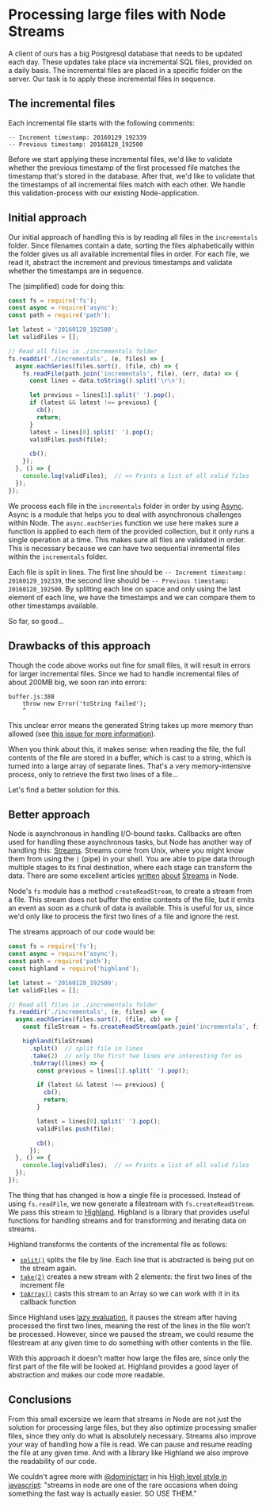 # Processing large files with Node Streams

A client of ours has a big Postgresql database that needs to be updated each day. These updates take place via incremental SQL files, provided on a daily basis. The incremental files are placed in a specific folder on the server. Our task is to apply these incremental files in sequence.

## The incremental files
Each incremental file starts with the following comments:

```
-- Increment timestamp: 20160129_192339
-- Previous timestamp: 20160128_192500
```

Before we start applying these incremental files, we'd like to validate whether the previous timestamp of the first processed file matches the timestamp that's stored in the database. After that, we'd like to validate that the timestamps of all incremental files match with each other. We handle this validation-process with our existing Node-application.

## Initial approach
Our initial approach of handling this is by reading all files in the `incrementals` folder. Since filenames contain a date, sorting the files alphabetically within the folder gives us all available incremental files in order. For each file, we read it, abstract the increment and previous timestamps and validate whether the timestamps are in sequence.

The (simplified) code for doing this:
```js
const fs = require('fs');
const async = require('async');
const path = require('path');

let latest = '20160128_192500';
let validFiles = [];

// Read all files in ./incrementals folder
fs.readdir('./incrementals', (e, files) => {
  async.eachSeries(files.sort(), (file, cb) => {
    fs.readFile(path.join('incrementals', file), (err, data) => {
      const lines = data.toString().split('\r\n');

      let previous = lines[1].split(' ').pop();
      if (latest && latest !== previous) {
        cb();
        return;
      }
      latest = lines[0].split(' ').pop();
      validFiles.push(file);

      cb();
    });
  }, () => {
    console.log(validFiles);  // => Prints a list of all valid files
  });
});
```

We process each file in the `incrementals` folder in order by using [Async](https://github.com/caolan/async). Async is a module that helps you to deal with asynchronous challenges within Node. The `async.eachSeries` function we use here makes sure a function is applied to each item of the provided collection, but it only runs a single operation at a time. This makes sure all files are validated in order. This is necessary because we can have two sequential inremental files within the `incrementals` folder.

Each file is split in lines. The first line should be `-- Increment timestamp: 20160129_192339`, the second line should be `-- Previous timestamp: 20160128_192500`. By splitting each line on space and only using the last element of each line, we have the timestamps and we can compare them to other timestamps available.

So far, so good...

## Drawbacks of this approach
Though the code above works out fine for small files, it will result in errors for larger incremental files. Since we had to handle incremental files of about 200MB big, we soon ran into errors:

```
buffer.js:388
    throw new Error('toString failed');
    ^
```

This unclear error means the generated String takes up more memory than allowed (see [this issue for more information](https://github.com/nodejs/node/issues/3175)).

When you think about this, it makes sense: when reading the file, the full contents of the file are stored in a buffer, which is cast to a string, which is turned into a large array of separate lines. That's a very memory-intensive process, only to retrieve the first two lines of a file...

Let's find a better solution for this.

## Better approach
Node is asynchronous in handling I/O-bound tasks. Callbacks are often used for handling these asynchronous tasks, but Node has another way of handling this: [Streams](https://nodejs.org/api/stream.html). Streams come from Unix, where you might know them from using the `|` (pipe) in your shell. You are able to pipe data through multiple stages to its final destination, where each stage can transform the data. There are some excellent articles [written](https://github.com/substack/stream-handbook) [about](http://maxogden.com/node-streams.html) [Streams](https://www.sitepoint.com/basics-node-js-streams/) in Node.

Node's `fs` module has a method `createReadStream`, to create a stream from a file. This stream does not buffer the entire contents of the file, but it emits an event as soon as a chunk of data is available. This is useful for us, since we'd only like to process the first two lines of a file and ignore the rest.

The streams approach of our code would be:
```js
const fs = require('fs');
const async = require('async');
const path = require('path');
const highland = require('highland');

let latest = '20160128_192500';
let validFiles = [];

// Read all files in ./incrementals folder
fs.readdir('./incrementals', (e, files) => {
  async.eachSeries(files.sort(), (file, cb) => {
    const fileStream = fs.createReadStream(path.join('incrementals', file));

    highland(fileStream)
      .split()  // split file in lines
      .take(2)  // only the first two lines are interesting for us
      .toArray((lines) => {
        const previous = lines[1].split(' ').pop();

        if (latest && latest !== previous) {
          cb();
          return;
        }

        latest = lines[0].split(' ').pop();
        validFiles.push(file);

        cb();
      });
  }, () => {
    console.log(validFiles);  // => Prints a list of all valid files
  });
});
```

The thing that has changed is how a single file is processed. Instead of using `fs.readFile`, we now generate a filestream with `fs.createReadStream`. We pass this stream to [Highland](http://highlandjs.org/). Highland is a library that provides useful functions for handling streams and for transforming and iterating data on streams.

Highland transforms the contents of the incremental file as follows:
- [`split()`](http://highlandjs.org/#split) splits the file by line. Each line that is abstracted is being put on the stream again.
- [`take(2)`](http://highlandjs.org/#take) creates a new stream with 2 elements: the first two lines of the increment file
- [`toArray()`](http://highlandjs.org/#toArray) casts this stream to an Array so we can work with it in its callback function

Since Highland uses [lazy evaluation](http://highlandjs.org/#laziness), it pauses the stream after having processed the first two lines, meaning the rest of the lines in the file won't be processed. However, since we paused the stream, we could resume the filestream at any given time to do something with other contents in the file.

With this approach it doesn't matter how large the files are, since only the first part of the file will be looked at. Highland provides a good layer of abstraction and makes our code more readable.

## Conclusions
From this small excersize we learn that streams in Node are not just the solution for processing large files, but they also optimize processing smaller files, since they only do what is absolutely necessary. Streams also improve your way of handling how a file is read. We can pause and resume reading the file at any given time. And with a library like Highland we also improve the readability of our code.

We couldn't agree more with [@dominictarr](https://twitter.com/dominictarr) in his [High level style in javascript](https://gist.github.com/dominictarr/2401787): "streams in node are one of the rare occasions when doing something the fast way is actually easier. SO USE THEM."
